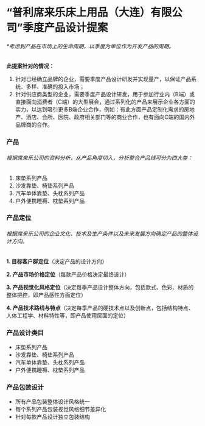 # “普利席来乐床上用品（大连）有限公司”季度产品设计提案
###### *考虑到产品在市场上的生命周期，以季度为单位作为开发产品的周期。

**此提案针对的情况：**
1. 针对已经确立品牌的企业，需要季度产品设计研发并实现量产，以保证产品系统、多样、准确的投入市场；
2. 针对供应商类型的企业，需要季度产品设计研发，用于参加行业内（B端）或直接面向消费者（C端）的大型展会，通过系列化的产品来展示企业各方面的实力，以达到吸引更多B端企业合作，例如：有此方面产品定制化需求的房地产、酒店、会所、医院、政府相关部门等的商业合作，也有面向C端的国内外品牌商的合作。


### 产品
###### 根据席来乐公司的资料分析，从产品角度切入，分析整合产品线可分为四大类：
1. 床垫系列产品
2. 沙发靠垫、椅垫系列产品
3. 汽车单体靠垫、头枕系列产品
4. 户外便携睡褥、枕垫系列产品

### 产品定位
###### 根据席来乐公司的企业文化、技术及生产条件以及未来发展方向确定产品的整体设计方向。
**1. 目标客户群定位**（决定产品的设计方向）

**2. 产品市场价格定位**（每款产品价格决定最终设计）

**3. 产品视觉化风格定位**（决定每季产品设计整体方向，包括款式、色彩、材质的整体把控，即产品感性方面定位）

**4. 产品技术路线与特点**（决定每季产品的硬技术点以及创新点，包括结构特点、人体工程学、材料特性等，即产品使用层面的定位）

### 产品设计类目
- 床垫系列产品
- 沙发靠垫、椅垫系列产品
- 汽车单体靠垫、头枕系列产品
- 户外便携睡褥、枕垫系列产品

### 产品包装设计
- 所有产品包装整体设计风格统一
- 每个系列产品包装视觉风格细节差异化
- 针对每款产品设计独立包装结构
